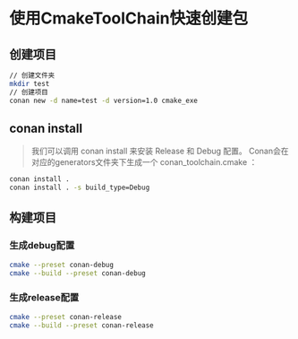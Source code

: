 # 使用CmakeToolChain快速创建包

## 创建项目
```sh
// 创建文件夹
mkdir test
// 创建项目
conan new -d name=test -d version=1.0 cmake_exe
```

## conan install
> 我们可以调用 conan install 来安装 Release 和 Debug 配置。 Conan会在对应的generators文件夹下生成一个 conan_toolchain.cmake ：

```sh
conan install .
conan install . -s build_type=Debug
```

## 构建项目

### 生成debug配置
```sh
cmake --preset conan-debug
cmake --build --preset conan-debug
```

### 生成release配置
```sh
cmake --preset conan-release
cmake --build --preset conan-release
```